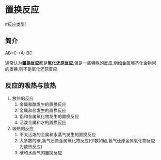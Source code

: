 # 置换反应
#反应类型1

## 简介

AB+C→A+BC

通常认为**置换反应**都是**氧化还原反应**,但是一些特殊的反应,例如金属羰基化合物间的置换,则不是氧化还原反应.

## 反应的吸热与放热

1. 放热的反应
   1. 金属和酸发生的置换反应
   2. 金属和盐发生的置换反应
   3. 铝和金属氧化物发生的置换反应
   4. 活泼金属和水的置换反应
2. 吸热的反应
   1. 不太活泼的金属和水蒸气发生的置换反应
   2. 大多数的碳,氢气还原金属氧化物反应(少数如碳,氢气还原金属氧化物反应为放热反应)
   3. 碳和水蒸气的置换反应

